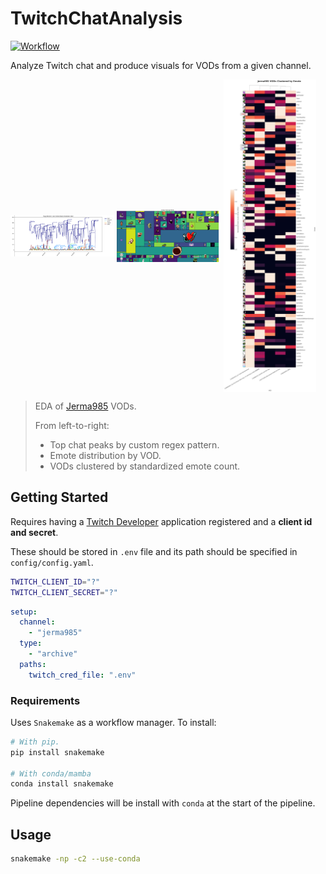 # TwitchChatAnalysis
[![Workflow](https://github.com/koisland/TwitchChatAnalysis/actions/workflows/pipeline.yaml/badge.svg)](https://github.com/koisland/TwitchChatAnalysis/actions/workflows/pipeline.yaml)

Analyze Twitch chat and produce visuals for VODs from a given channel.

<p float="left">
  <img align="center" src="./docs/plots/chat_freq_peaks.png" width="33%" />
  <img align="center" src="./docs/plots/treemap.png" width="33%" />
  <img align="center" src="./docs/plots/vods_emote_clustermap.png" height="500" />
</p>

> EDA of [Jerma985](https://www.twitch.tv/jerma985) VODs.
>
> From left-to-right:
> * Top chat peaks by custom regex pattern.
> * Emote distribution by VOD.
> * VODs clustered by standardized emote count.



## Getting Started
Requires having a [Twitch Developer](https://dev.twitch.tv/console) application registered and a **client id and secret**.

These should be stored in `.env` file and its path should be specified in `config/config.yaml`.
```bash
TWITCH_CLIENT_ID="?"
TWITCH_CLIENT_SECRET="?"
```

```yaml
setup:
  channel:
    - "jerma985"
  type:
    - "archive"
  paths:
    twitch_cred_file: ".env"
```

### Requirements
Uses `Snakemake` as a workflow manager. To install:
```bash
# With pip.
pip install snakemake

# With conda/mamba
conda install snakemake
```

Pipeline dependencies will be install with `conda` at the start of the pipeline.

## Usage
```bash
snakemake -np -c2 --use-conda
```
